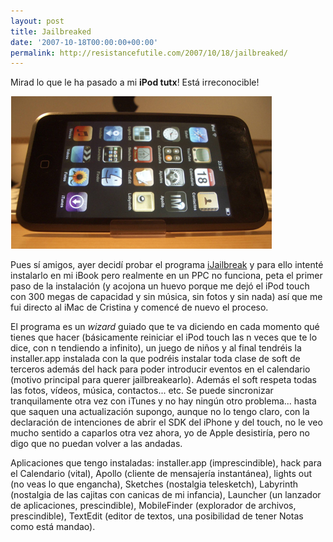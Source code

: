 ```yaml
---
layout: post
title: Jailbreaked
date: '2007-10-18T00:00:00+00:00'
permalink: http://resistancefutile.com/2007/10/18/jailbreaked/
---
```

Mirad lo que le ha pasado a mi <strong>iPod tutx</strong>! Está irreconocible! 

<img src='/assets/imgp7851.jpg' alt='iPod touch jailbreaked' />

Pues sí amigos, ayer decidí probar el programa <a href="http://code.google.com/p/ijailbreak/">iJailbreak</a> y para ello intenté instalarlo en mi iBook pero realmente en un PPC no funciona, peta el primer paso de la instalación (y acojona un huevo porque me dejó el iPod touch con 300 megas de capacidad y sin música, sin fotos y sin nada) así que me fui directo al iMac de Cristina y comencé de nuevo el proceso.

El programa es un <em>wizard</em> guiado que te va diciendo en cada momento qué tienes que hacer (básicamente reiniciar el iPod touch las n veces que te lo dice, con n tendiendo a infinito), un juego de niños y al final tendréis la installer.app instalada con la que podréis instalar toda clase de soft de terceros además del hack para poder introducir eventos en el calendario (motivo principal para querer jailbreakearlo). Además el soft respeta todas las fotos, vídeos, música, contactos... etc. Se puede sincronizar tranquilamente otra vez con iTunes y no hay ningún otro problema... hasta que saquen una actualización supongo, aunque no lo tengo claro, con la declaración de intenciones de abrir el SDK del iPhone y del touch, no le veo mucho sentido a caparlos otra vez ahora, yo de Apple desistiría, pero no digo que no puedan volver a las andadas. 

Aplicaciones que tengo instaladas: installer.app (imprescindible), hack para el Calendario (vital), Apollo (cliente de mensajería instantánea), lights out (no veas lo que engancha), Sketches (nostalgia telesketch), Labyrinth (nostalgia de las cajitas con canicas de mi infancia), Launcher (un lanzador de aplicaciones, prescindible), MobileFinder (explorador de archivos, prescindible), TextEdit (editor de textos, una posibilidad de tener Notas como está mandao).

